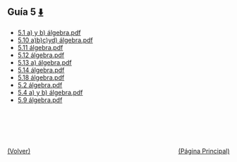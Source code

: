 
<html>
<body>
<h2>Guía 5 <a href="https://downgit.github.io/#/home?url=https://github.com/Apuntes-FIUBA/Apuntes-Electronica/tree/main/81 - Matemática/8102 - Algebra II/Guias de Problemas/Resueltos/Guía 5" style="font-size:20px">  ⬇️ </a></h2>
<ul>
    <li><a href="5.1 a) y b) álgebra.pdf">5.1 a) y b) álgebra.pdf</a></li>
    <li><a href="5.10 a)b)c)yd) álgebra.pdf">5.10 a)b)c)yd) álgebra.pdf</a></li>
    <li><a href="5.11 álgebra.pdf">5.11 álgebra.pdf</a></li>
    <li><a href="5.12 álgebra.pdf">5.12 álgebra.pdf</a></li>
    <li><a href="5.13 a) álgebra.pdf">5.13 a) álgebra.pdf</a></li>
    <li><a href="5.14 álgebra.pdf">5.14 álgebra.pdf</a></li>
    <li><a href="5.18 álgebra.pdf">5.18 álgebra.pdf</a></li>
    <li><a href="5.2 álgebra.pdf">5.2 álgebra.pdf</a></li>
    <li><a href="5.4 a) y b) álgebra.pdf">5.4 a) y b) álgebra.pdf</a></li>
    <li><a href="5.9 álgebra.pdf">5.9 álgebra.pdf</a></li>
</ul>
</body>
</html>



<br><br><br><br><br><a href="../" style="float: left">(Volver)</a> <a href="https://apuntes-fiuba.github.io/Apuntes-Electronica" style="float: right">(Página Principal)</a>
